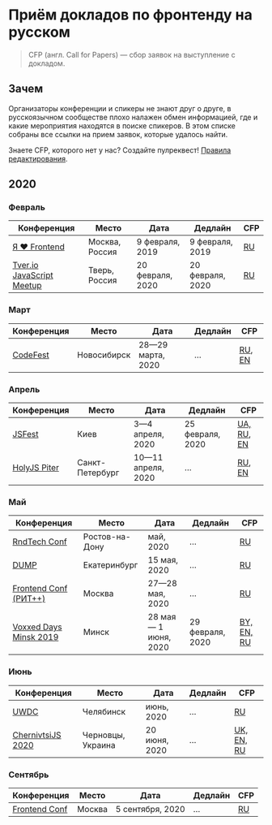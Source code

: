 # Приём докладов по фронтенду на русском

> CFP (англ. Call for Papers) — сбор заявок на выступление с докладом.

## Зачем

Организаторы конференции и спикеры не знают друг о друге,
в русскоязычном сообществе плохо налажен обмен информацией,
где и какие мероприятия находятся в поиске спикеров.
В этом списке собраны все ссылки на прием заявок, которые удалось найти.

Знаете CFP, которого нет у нас? Создайте пулреквест! [Правила редактирования](CONTRIBUTION.md).

## 2020

### Февраль

| Конференция | Место | Дата | Дедлайн | CFP |
| ---------- | -------- | ---- | ------------------- | ------------------------ |
| [Я ❤ Frontend](https://yandex.ru/promo/yandex4developers/yalovefrontend) | Москва, Россия | 9 февраля, 2019 | 9 февраля, 2019 | [RU](https://forms.yandex.ru/surveys/9685/) |
| [Tver.io JavaScript Meetup](https://tver.io/) | Тверь, Россия | 20 февраля, 2020 | 20 февраля, 2020 | [RU](https://forms.gle/2FhtDmUYk8wENPwX9) |

### Март

| Конференция | Место | Дата | Дедлайн | CFP |
| ---------- | -------- | ---- | ------------------- | ------------------------ |
| [CodeFest](https://2020.codefest.ru/) | Новосибирск | 28—29 марта, 2020 | … | [RU](https://2020.codefest.ru/speakers/ru/call-for-papers/), [EN](https://2020.codefest.ru/speakers/en/call-for-papers/) |

### Апрель

| Конференция | Место | Дата | Дедлайн | CFP |
| ---------- | -------- | ---- | ------------------- | ------------------------ |
| [JSFest](https://jsfest.com.ua/) | Киев | 3—4 апреля, 2020 | 25 февраля, 2020 | [UA, RU](https://jsfest.com.ua/speakers.html), [EN](https://jsfest.com.ua/speakers_eng.html) |
| [HolyJS Piter](https://holyjs-piter.ru/) | Санкт-Петербург | 10—11 апреля, 2020 | … | [RU](https://holyjs-piter.ru/callforpapers/), [EN](https://holyjs-piter.ru/en/callforpapers/) |

### Май

| Конференция | Место | Дата | Дедлайн | CFP |
| ---------- | -------- | ---- | ------------------- | ------------------------ |
| [RndTech Conf](http://rndtech.pro/) | Ростов-на-Дону | май, 2020 | … | [RU](https://forms.yandex.ru/u/5d4f098043989655231b955c/) |
| [DUMP](https://dump-ekb.ru/) | Екатеринбург | 15 мая, 2020 | … | [RU](https://dump-ekb.ru/) |
| [Frontend Conf (РИТ++)](http://ritfest.ru/2020) | Москва | 27—28 мая, 2020 | … | [RU](https://conf.ontico.ru/users/login.html?url=/lectures/propose%3fconference%3drit2020) |
| [Voxxed Days Minsk 2019](https://voxxeddays.com/minsk/) | Минск | 28 мая — 1 июня, 2020 | 29 февраля, 2020 | [BY, EN, RU](https://vxdminsk2020.cfp.dev/) |

### Июнь

| Конференция | Место | Дата | Дедлайн | CFP |
| ---------- | -------- | ---- | ------------------- | ------------------------ |
| [UWDC](https://uwdc.ru/#uwdc2020) | Челябинск | июнь, 2020 | … | [RU](mailto://ya@sitko.ru) |
| [ChernivtsiJS 2020](https://chernivtsi.js.org) | Черновцы, Украина | 20 июня, 2020 | … | [UK, EN, RU](https://forms.gle/vvY1PiCqLKfK5fEK7) |

### Сентябрь

| Конференция | Место | Дата | Дедлайн | CFP |
| ---------- | -------- | ---- | ------------------- | ------------------------ |
| [Frontend Conf](https://frontendconf.ru/moscow/2020) | Москва | 5 сентября, 2020 | … | [RU](https://conf.ontico.ru/users/login.html?url=/lectures/propose%3fconference%3dfc2020-moscow) |

